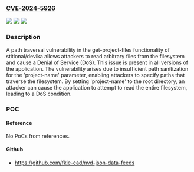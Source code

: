 ### [CVE-2024-5926](https://cve.mitre.org/cgi-bin/cvename.cgi?name=CVE-2024-5926)
![](https://img.shields.io/static/v1?label=Product&message=stitionai%2Fdevika&color=blue)
![](https://img.shields.io/static/v1?label=Version&message=unspecified%3C%20-%20&color=brighgreen)
![](https://img.shields.io/static/v1?label=Vulnerability&message=CWE-29%20Path%20Traversal%3A%20'%5C..%5Cfilename'&color=brighgreen)

### Description

A path traversal vulnerability in the get-project-files functionality of stitionai/devika allows attackers to read arbitrary files from the filesystem and cause a Denial of Service (DoS). This issue is present in all versions of the application. The vulnerability arises due to insufficient path sanitization for the 'project-name' parameter, enabling attackers to specify paths that traverse the filesystem. By setting 'project-name' to the root directory, an attacker can cause the application to attempt to read the entire filesystem, leading to a DoS condition.

### POC

#### Reference
No PoCs from references.

#### Github
- https://github.com/fkie-cad/nvd-json-data-feeds

